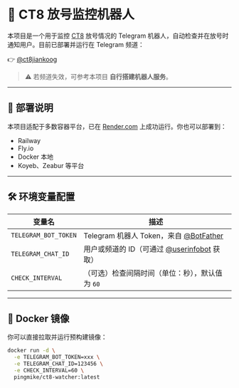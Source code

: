 # 📡 CT8 放号监控机器人

本项目是一个用于监控 [CT8](https://www.ct8.biz) 放号情况的 Telegram 机器人，自动检查并在放号时通知用户。目前已部署并运行在 Telegram 频道：

👉 [@ct8jiankoog](https://t.me/ct8jiankoog)

> ⚠️ 若频道失效，可参考本项目 **自行搭建机器人服务**。

---

## 🚀 部署说明

本项目适配于多数容器平台，已在 [Render.com](https://render.com) 上成功运行。你也可以部署到：

- Railway
- Fly.io
- Docker 本地
- Koyeb、Zeabur 等平台

---

## 🛠️ 环境变量配置

| 变量名 | 描述 |
|--------|------|
| `TELEGRAM_BOT_TOKEN` | Telegram 机器人 Token，来自 [@BotFather](https://t.me/BotFather) |
| `TELEGRAM_CHAT_ID`   | 用户或频道的 ID（可通过 [@userinfobot](https://t.me/userinfobot) 获取） |
| `CHECK_INTERVAL`     | （可选）检查间隔时间（单位：秒），默认值为 `60` |

---

## 🐳 Docker 镜像

你可以直接拉取并运行预构建镜像：

```bash
docker run -d \
  -e TELEGRAM_BOT_TOKEN=xxx \
  -e TELEGRAM_CHAT_ID=123456 \
  -e CHECK_INTERVAL=60 \
  pingmike/ct8-watcher:latest
